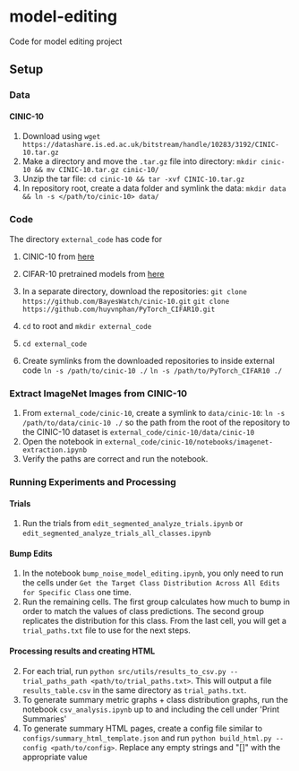 # model-editing
Code for model editing project

## Setup

### Data

#### CINIC-10

1. Download using `wget https://datashare.is.ed.ac.uk/bitstream/handle/10283/3192/CINIC-10.tar.gz`
2. Make a directory and move the `.tar.gz` file into directory: `mkdir cinic-10 && mv CINIC-10.tar.gz cinic-10/`
3. Unzip the tar file: `cd cinic-10 && tar -xvf CINIC-10.tar.gz`
4. In repository root, create a data folder and symlink the data: `mkdir data && ln -s </path/to/cinic-10> data/`

### Code

The directory `external_code` has code for

1. CINIC-10 from [here](https://github.com/BayesWatch/cinic-10)
2. CIFAR-10 pretrained models from [here](https://github.com/huyvnphan/PyTorch_CIFAR10)

1. In a separate directory, download the repositories:
    `git clone https://github.com/BayesWatch/cinic-10.git`
    `git clone https://github.com/huyvnphan/PyTorch_CIFAR10.git`
2. `cd` to root and `mkdir external_code`
3. `cd external_code`
4. Create symlinks from the downloaded repositories to inside external code
    `ln -s /path/to/cinic-10 ./`
    `ln -s /path/to/PyTorch_CIFAR10 ./`

### Extract ImageNet Images from CINIC-10
1. From `external_code/cinic-10`, create a symlink to `data/cinic-10`:
    `ln -s /path/to/data/cinic-10 ./` so the path from the root of the repository to the CINIC-10 dataset is `external_code/cinic-10/data/cinic-10`
2. Open the notebook in `external_code/cinic-10/notebooks/imagenet-extraction.ipynb`
3. Verify the paths are correct and run the notebook.

### Running Experiments and Processing

#### Trials
1. Run the trials from `edit_segmented_analyze_trials.ipynb` or `edit_segmented_analyze_trials_all_classes.ipynb`

#### Bump Edits
1. In the notebook `bump_noise_model_editing.ipynb`, you only need to run the cells under `Get the Target Class Distribution Across All Edits for Specific Class` one time.
2. Run the remaining cells. The first group calculates how much to bump in order to match the values of class predictions. The second group replicates the distribution for this class. From the last cell, you will get a `trial_paths.txt` file to use for the next steps.

#### Processing results and creating HTML

2. For each trial, run `python src/utils/results_to_csv.py --trial_paths_path <path/to/trial_paths.txt>`. This will output a file `results_table.csv` in the same directory as `trial_paths.txt`.
3. To generate summary metric graphs + class distribution graphs, run the notebook `csv_analysis.ipynb` up to and including the cell under 'Print Summaries'
4. To generate summary HTML pages, create a config file similar to `configs/summary_html_template.json` and run `python build_html.py --config <path/to/config>`. Replace any empty strings and "[]" with the appropriate value